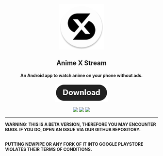 <p align="center"><a href="https://github.com/mukul500/AnimeXStream"><img src="/meta/android/animexstream.png" width="150"></a></p> 
<h2 align="center"><b>Anime X Stream</b></h2>
<h4 align="center">An Android app to watch anime on your phone without ads.</h4>
<p align="center"><a href="/downloads"><img src="/meta/android/download.png"></a></p> 
<p align="center">
<a href="https://github.com/mukul500/AnimeXStream" alt="GitHub release"><img src="https://img.shields.io/badge/version-0.1.0-blue.svg" ></a>
<a href="https://www.gnu.org/licenses/gpl-3.0" alt="License: GPLv3"><img src="https://img.shields.io/badge/License-GPL%20v3-blue.svg"></a>
<a href=" alt="Build Status"><img src="https://img.shields.io/badge/build-passing-yellowgreen.svg"></a>
</p>
<hr>
<b>WARNING: THIS IS A BETA VERSION, THEREFORE YOU MAY ENCOUNTER BUGS. IF YOU DO, OPEN AN ISSUE VIA OUR GITHUB REPOSITORY.</b>

<b><br>PUTTING NEWPIPE OR ANY FORK OF IT INTO GOOGLE PLAYSTORE VIOLATES THEIR TERMS OF CONDITIONS.</b>
